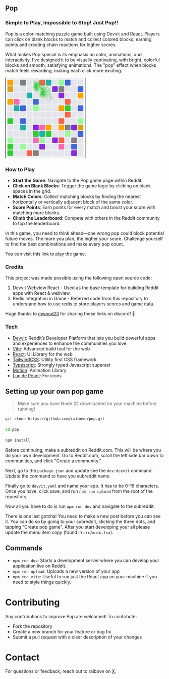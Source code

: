## Pop 
### Simple to Play, Impossible to Stop! Just Pop!!

Pop is a color-matching puzzle game built using Devvit and React. Players can click on blank blocks to match and collect colored blocks, earning points and creating chain reactions for higher scores.

What makes Pop special is its emphasis on color, animations, and interactivity. I’ve designed it to be visually captivating, with bright, colorful blocks and smooth, satisfying animations. The "pop" effect when blocks match feels rewarding, making each click more exciting.

![How it works](assets/gif_pop.gif)

### How to Play

- **Start the Game**: Navigate to the Pop game page within Reddit.
- **Click on Blank Blocks**: Trigger the game logic by clicking on blank spaces in the grid.
- **Match Colors**: Collect matching blocks by finding the nearest horizontally or vertically adjacent block of the same color.
- **Score Points**: Earn points for every match and boost your score with matching more blocks.
- **Climb the Leaderboard**: Compete with others in the Reddit community to top the leaderboard.

In this game, you need to think ahead—one wrong pop could block potential future moves. The more you plan, the higher your score. Challenge yourself to find the best combinations and make every pop count.

You can visit this [link](https://www.reddit.com/r/CrosswordCorner/comments/1hfqs60/pop_7/) to play the game.

### Credits

This project was made possible using the following open source code:

1. Devvit Webview React - Used as the base template for building Reddit apps with React & webview.
2. Redis Integration in Game - Referred code from this repository to understand how to use redis to store players scores and game data.

Huge thanks to [mwood23](https://github.com/mwood23/) for sharing these links on discord! 🙌

### Tech

- [Devvit](https://developers.reddit.com/docs/): Reddit’s Developer Platform that lets you build powerful apps and experiences to enhance the communities you love.
- [Vite](https://vite.dev/): Advanced build tool for the web
- [React](https://react.dev/): UI Library for the web
- [TailwindCSS](https://tailwindcss.com/): Utility first CSS framework
- [Typescript](https://www.typescriptlang.org/): Strongly typed Javascript superset
- [Motion](https://motion.dev/): Animation Library
- [Lucide React](https://lucide.dev/icons/): For icons

## Setting up your own pop game

> Make sure you have Node 22 downloaded on your machine before running!

```sh
git clone https://github.com/raibove/pop.git

cd pop

npm install
```

Before continuing, make a subreddit on Reddit.com. This will be where you do your own development. Go to Reddit.com, scroll the left side bar down to communities, and click "Create a community."

Next, go to the `package.json` and update see the `dev:devvit` command. Update the command to have you subreddit name.

Finally go to `devvit.yaml` and name your app. It has to be 0-16 characters. Once you have, click save, and run `npm run upload` from the root of the repository.

Now all you have to do is run `npm run dev` and navigate to the subreddit.

There is one last gotcha! You need to make a new post before you can see it. You can do so by going to your subreddit, clicking the three dots, and tapping "Create pop game". After you start developing your all please update the menu item copy (found in `src/main.tsx`).

## Commands

- `npm run dev`: Starts a development server where you can develop your application live on Reddit.
- `npm run upload`: Uploads a new version of your app
- `npm run vite`: Useful to run just the React app on your machine if you need to style things quickly.

# Contributing

Any contributions to improve Pop are welcomed! To contribute:
- Fork the repository
- Create a new branch for your feature or bug fix
- Submit a pull request with a clear description of your changes

# Contact

For questions or feedback, reach out to raibove on [X](https://x.com/shweta_kale1).